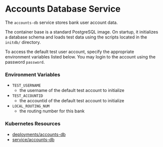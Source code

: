 # Accounts Database Service

The `accounts-db` service stores bank user account data.

The container base is a standard PostgreSQL image. On startup, it initializes
a database schema and loads test data using the scripts located in the `initdb/`
directory.

To access the default test user account, specify the appropriate environment
variables listed below. You may login to the account using the password
`password`.

### Environment Variables

- `TEST_USERNAME`
  - the username of the default test account to initialize
- `TEST_ACCOUNTID`
  - the accountid of the default test account to initialize
- `LOCAL_ROUTING_NUM`
  - the routing number for this bank

### Kubernetes Resources

- [deployments/accounts-db](/kubernetes-manifests/accounts-db.yaml)
- [service/accounts-db](/kubernetes-manifests/accounts-db.yaml)
